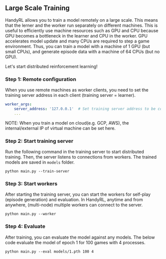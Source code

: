## Large Scale Training

HandyRL allows you to train a model remotely on a large scale. This means that the lerner and the worker run separately on different machines. This is useful to efficiently use machine resources such as GPU and CPU because GPU becomes a bottleneck in the learner and CPU in the worker. GPU accelerates model update and many CPUs are required to step a game environment. Thus, you can train a model with a machine of 1 GPU (but small CPUs), and generate episode data with a machine of 64 CPUs (but no GPU).

Let's start distributed reinforcement learning!


### Step 1: Remote configuration

When you use remote machines as worker clients, you need to set the training server address in each client (training server = learner). 


```yaml
worker_args:
    server_address: '127.0.0.1'  # Set training server address to be connected from worker
    ...
```


NOTE: When you train a model on cloud(e.g. GCP, AWS), the internal/external IP of virtual machine can be set here.


### Step 2: Start training server

Run the following command in the training server to start distributed training. Then, the server listens to connections from workers. The trained models are saved in `models` folder.

```
python main.py --train-server
```


### Step 3: Start workers

After starting the training server, you can start the workers for self-play (episode generation) and evaluation. In HandyRL, anytime and from anywhere, (multi-node) multiple workers can connect to the server.


```
python main.py --worker
```


### Step 4: Evaluate

After training, you can evaluate the model against any models. The below code evaluate the model of epoch 1 for 100 games with 4 processes.


```
python main.py --eval models/1.pth 100 4
```
